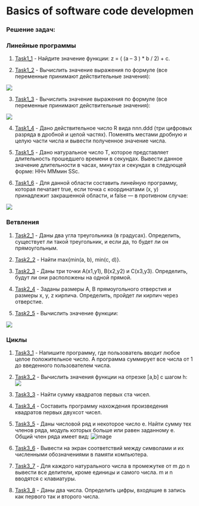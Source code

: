 
#  Basics of software code developmen

### Решение задач:

 ### Линейные программы

1. [Task1_1](https://github.com/YuriySanko/Basic-of-software-code-development/blob/323e93edc2a7bb3acdc1aec59e079c5a30b5c052/Tasks/Task11.java) - Найдите  значение функции: z = ( (a – 3 ) * b / 2) + c.

2. [Task1_2](https://github.com/YuriySanko/Basic-of-software-code-development/blob/323e93edc2a7bb3acdc1aec59e079c5a30b5c052/Tasks/Task12.java) - Вычислить значение выражения по формуле (все переменные принимают действительные значения):

![](https://github.com/YuriySanko/Basic-of-software-code-development/blob/323e93edc2a7bb3acdc1aec59e079c5a30b5c052/img/basics_1_2.png)

3. [Task1_3](https://github.com/YuriySanko/Basic-of-software-code-development/blob/323e93edc2a7bb3acdc1aec59e079c5a30b5c052/Task/Task13.java) - Вычислить значение выражения по формуле (все переменные принимают действительные значения):

![](https://github.com/YuriySanko/Basic-of-software-code-development/blob/323e93edc2a7bb3acdc1aec59e079c5a30b5c052/img/basics_1_3.png)

4. [Task1_4](https://github.com/YuriySanko/Basic-of-software-code-development/blob/323e93edc2a7bb3acdc1aec59e079c5a30b5c052/Task/Task14.java) - Дано действительное число R вида nnn.ddd (три цифровых разряда в дробной и целой частях). Поменять местами дробную и целую части числа и вывести полученное значение числа.

5. [Task1_5](https://github.com/YuriySanko/Basic-of-software-code-development/blob/323e93edc2a7bb3acdc1aec59e079c5a30b5c052/Task/Task15.java) - Дано натуральное число Т, которое представляет длительность прошедшего времени в секундах. Вывести данное значение длительности в часах, минутах и секундах в следующей форме:
ННч ММмин SSc.

6. [Task1_6](https://github.com/YuriySanko/Basic-of-software-code-development/blob/323e93edc2a7bb3acdc1aec59e079c5a30b5c052/Task/Task16.java) - Для данной области составить линейную программу, которая печатает true, если точка с координатами (х, у) принадлежит закрашенной области, и false — в противном случае:

![](https://github.com/YuriySanko/Basic-of-software-code-development/blob/323e93edc2a7bb3acdc1aec59e079c5a30b5c052/img/basics_1_6.png)


### Ветвления

1. [Task2_1](https://github.com/YuriySanko/Basic-of-software-code-development/blob/323e93edc2a7bb3acdc1aec59e079c5a30b5c052/Tasks/Task21.java) - Даны два угла треугольника (в градусах). Определить, существует ли такой треугольник, и если да, то будет ли он прямоугольным.
 
2. [Task2_2](https://github.com/YuriySanko/Basic-of-software-code-development/blob/323e93edc2a7bb3acdc1aec59e079c5a30b5c052/Tasks/Task22.java) - Найти max{min(a, b), min(c, d)}.

3. [Task2_3](https://github.com/YuriySanko/Basic-of-software-code-development/blob/323e93edc2a7bb3acdc1aec59e079c5a30b5c052/Tasks/Task23.java) - Даны три точки А(х1,у1), В(х2,у2) и С(х3,у3). Определить, будут ли они расположены на одной прямой.

4. [Task2_4](https://github.com/YuriySanko/Basic-of-software-code-development/blob/323e93edc2a7bb3acdc1aec59e079c5a30b5c052/Tasks/Task24.java) - Заданы размеры А, В прямоугольного отверстия и размеры х, у, z кирпича. Определить, пройдет ли кирпич через отверстие.

5. [Task2_5](https://github.com/YuriySanko/Basic-of-software-code-development/blob/323e93edc2a7bb3acdc1aec59e079c5a30b5c052/Tasks/Task25.java)  -  Вычислить значение функции:

![](https://github.com/YuriySanko/Basic-of-software-code-development/blob/323e93edc2a7bb3acdc1aec59e079c5a30b5c052/img/basics_2_5.png)


### Циклы

1. [Task3_1](https://github.com/YuriySanko/Basic-of-software-code-development/blob/323e93edc2a7bb3acdc1aec59e079c5a30b5c052/Tasks/Task31.java) - Напишите программу, где пользователь вводит любое целое положительное число. А программа суммирует все числа от 1 до введенного пользователем числа.

2. [Task3_2](https://github.com/YuriySanko/Basic-of-software-code-development/blob/323e93edc2a7bb3acdc1aec59e079c5a30b5c052/Tasks/Task32.java) - Вычислить значения функции на отрезке [а,b] c шагом h:
![](https://github.com/YuriySanko/Basic-of-software-code-development/blob/323e93edc2a7bb3acdc1aec59e079c5a30b5c052/img/basics_3_2.png)

3. [Task3_3](https://github.com/YuriySanko/Basic-of-software-code-development/blob/323e93edc2a7bb3acdc1aec59e079c5a30b5c052/Tasks/Task33.java) - Найти сумму квадратов первых ста чисел.

4. [Task3_4](https://github.com/YuriySanko/Basic-of-software-code-development/blob/323e93edc2a7bb3acdc1aec59e079c5a30b5c052/Tasks/Task34.java) - Составить программу нахождения произведения квадратов первых двухсот чисел.

5. [Task3_5](https://github.com/YuriySanko/Basic-of-software-code-development/blob/323e93edc2a7bb3acdc1aec59e079c5a30b5c052/Tasks/Task35.java) - Даны числовой ряд и некоторое число е. Найти сумму тех членов ряда, модуль которых больше или равен
заданному е. Общий член ряда имеет вид:
![image](https://user-images.githubusercontent.com/92946214/152602827-8de5487b-cfe1-4abc-8beb-d4b12b2cb353.png)


6. [Task3_6](https://github.com/YuriySanko/Basic-of-software-code-development/blob/323e93edc2a7bb3acdc1aec59e079c5a30b5c052/Tasks/Task36.java) - Вывести на экран соответствий между символами и их численными обозначениями в памяти компьютера.

7. [Task3_7](https://github.com/YuriySanko/Basic-of-software-code-development/blob/323e93edc2a7bb3acdc1aec59e079c5a30b5c052/Tasks/Task37.java) - Для каждого натурального числа в промежутке от m до n вывести все делители, кроме единицы и самого числа.
m и n вводятся с клавиатуры.

8. [Task3_8](https://github.com/YuriySanko/Basic-of-software-code-development/blob/323e93edc2a7bb3acdc1aec59e079c5a30b5c052/Tasks/Task38.java) - Даны два числа. Определить цифры, входящие в запись как первого так и второго числа.

   
